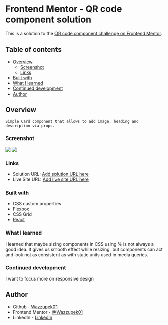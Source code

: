 # Frontend Mentor - QR code component solution

This is a solution to the [QR code component challenge on Frontend Mentor](https://www.frontendmentor.io/challenges/qr-code-component-iux_sIO_H). 

## Table of contents

- [Overview](#overview)
  - [Screenshot](#screenshot)
  - [Links](#links)
- [Built with](#built-with)
- [What I learned](#what-i-learned)
- [Continued development](#continued-development)
- [Author](#author)


## Overview
	Simple Card component that allows to add image, heading and description via props.
### Screenshot

![](./sh1.jpg)
![](./sh2.jpg)

### Links

- Solution URL: [Add solution URL here](https://your-solution-url.com)
- Live Site URL: [Add live site URL here](https://your-live-site-url.com)

### Built with

- CSS custom properties
- Flexbox
- CSS Grid
- [React](https://reactjs.org/)


### What I learned

I learned that maybe sizing components in CSS using % is not always a good idea. It gives us smooth effect while resizing, but components can act and look not as consistent as with
static units used in media queries.

### Continued development

I want to focus more on responsive design 


## Author

- Github - [Wazzupek01](https://github.com/Wazzupek01)
- Frontend Mentor - [@Wazzupek01](https://www.frontendmentor.io/profile/Wazzupek01)
- LinkedIn - [LinkedIn](https://www.linkedin.com/in/krzysztof-pedrycz-53a599238/)

